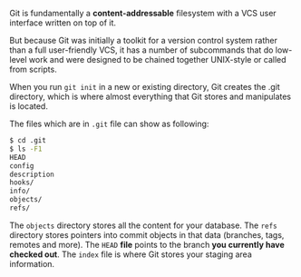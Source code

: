 Git is fundamentally a **content-addressable** filesystem with a VCS user interface written on top of it.

But because Git was initially a toolkit for a version control system rather than a full user-friendly VCS, it has a number of subcommands that do low-level work and were designed to be chained together UNIX-style or called from scripts.

When you run `git init` in a new or existing directory, Git creates the .git directory, which is where almost everything that Git stores and manipulates is located.

The files which are in `.git` file can show as following:
```bash
$ cd .git
$ ls -F1
HEAD
config
description
hooks/
info/
objects/
refs/
```

The `objects` directory stores all the content for your database.
The `refs` directory stores pointers into commit objects in that data (branches, tags, remotes and more).
The `HEAD` **file** points to the branch **you currently have checked out**.
The `index` file is where Git stores your staging area information.

